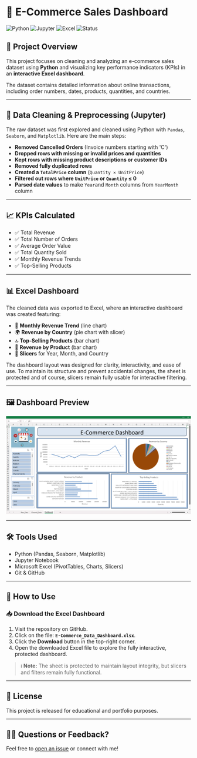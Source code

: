 # 🛒 E-Commerce Sales Dashboard

![Python](https://img.shields.io/badge/Python-3.9-blue.svg)
![Jupyter](https://img.shields.io/badge/Notebook-Jupyter-orange.svg)
![Excel](https://img.shields.io/badge/Excel-Dashboard-green)
![Status](https://img.shields.io/badge/Status-Completed-brightgreen)

## 📌 Project Overview

This project focuses on cleaning and analyzing an e-commerce sales dataset using **Python** and visualizing key performance indicators (KPIs) in an **interactive Excel dashboard**.

The dataset contains detailed information about online transactions, including order numbers, dates, products, quantities, and countries.

---

## 🧹 Data Cleaning & Preprocessing (Jupyter)

The raw dataset was first explored and cleaned using Python with `Pandas`, `Seaborn`, and `Matplotlib`. Here are the main steps:

- **Removed Cancelled Orders** (Invoice numbers starting with 'C')
- **Dropped rows with missing or invalid prices and quantities**
- **Kept rows with missing product descriptions or customer IDs** 
- **Removed fully duplicated rows**
- **Created a `TotalPrice` column** (`Quantity × UnitPrice`)
- **Filtered out rows where `UnitPrice` or `Quantity` ≤ 0**
- **Parsed date values** to make `Year`and `Month` columns from `YearMonth` column

---

## 📈 KPIs Calculated

- ✅ Total Revenue
- ✅ Total Number of Orders
- ✅ Average Order Value
- ✅ Total Quantity Sold
- ✅ Monthly Revenue Trends
- ✅ Top-Selling Products

---

## 📊 Excel Dashboard

The cleaned data was exported to Excel, where an interactive dashboard was created featuring:

- 📅 **Monthly Revenue Trend** (line chart)
- 🌍 **Revenue by Country** (pie chart with slicer)
- 🔝 **Top-Selling Products** (bar chart)
- 🧾 **Revenue by Product** (bar chart)
- 📌 **Slicers** for Year, Month, and Country

The dashboard layout was designed for clarity, interactivity, and ease of use. To maintain its structure and prevent accidental changes, the sheet is protected and of course, slicers remain fully usable for interactive filtering.

---

## 🖼️ Dashboard Preview

![Dashboard Preview](dashboard.png)

---

## 🛠️ Tools Used

- Python (Pandas, Seaborn, Matplotlib)
- Jupyter Notebook
- Microsoft Excel (PivotTables, Charts, Slicers)
- Git & GitHub

---

## 🚀 How to Use

### 📥 Download the Excel Dashboard

1. Visit the repository on GitHub.
2. Click on the file: **`E-Commerce_Data_Dashboard.xlsx`**.
3. Click the **Download** button in the top-right corner.
4. Open the downloaded Excel file to explore the fully interactive, protected dashboard.

> ℹ️ **Note:** The sheet is protected to maintain layout integrity, but slicers and filters remain fully functional.


---

## 📄 License

This project is released for educational and portfolio purposes.

---

## 🙋‍♀️ Questions or Feedback?

Feel free to [open an issue](https://github.com/janafarghal/E-Commerce-Excel-Dashboard/issues) or connect with me!

